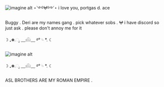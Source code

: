 ![imagine alt](https://github.com/morguekitti/morguekitti/blob/e2834cefa471c6402b48326448544e6400166191/0b32dac8099fd5f8883d916902511add.gif) ⋆༺𖤍༻⋆ i love you, portgas d. ace



Buggy . Deri are my names gang . pick whatever sobs . 𖤍 i have discord so just ask . please don't annoy me for it 

☽ ₊☸.ೃ ﹏𓊝﹏ ࿔° 𓄼 *. ☾


![imagine alt](https://github.com/morguekitti/morguekitti/blob/e2834cefa471c6402b48326448544e6400166191/icegif-934.gif) 

☽ ₊☸.ೃ ﹏𓊝﹏ ࿔° 𓄼 *. ☾

ASL BROTHERS ARE MY ROMAN EMPIRE .







